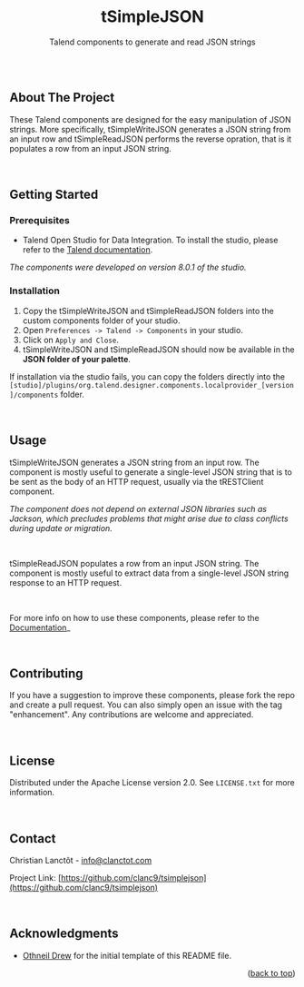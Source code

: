 <h1 align="center">tSimpleJSON</h1>

  <p align="center">
    Talend components to generate and read JSON strings
  </p>


<br>
<br>

<!-- ABOUT THE PROJECT -->
## About The Project

These Talend components are designed for the easy manipulation of JSON strings. More specifically, tSimpleWriteJSON generates a JSON string from an input row and tSimpleReadJSON performs the reverse opration, that is it populates a row from an input JSON string.

<br>

<!-- GETTING STARTED -->
## Getting Started

### Prerequisites

* Talend Open Studio for Data Integration.
To install the studio, please refer to the [Talend documentation](https://help.talend.com/r/en-US/8.0/studio-getting-started-guide-open-studio-for-data-integration/introduction).

*The components were developed on version 8.0.1 of the studio.*

### Installation

1. Copy the tSimpleWriteJSON and tSimpleReadJSON folders into the custom components folder of your studio.
2. Open  ```Preferences -> Talend -> Components``` in your studio.
3. Click on ```Apply and Close```.
4. tSimpleWriteJSON and tSimpleReadJSON should now be available in the **JSON folder of your palette**.

If installation via the studio fails, you can copy the folders directly into the ```[studio]/plugins/org.talend.designer.components.localprovider_[version]/components``` folder.


<br>

<!-- USAGE EXAMPLES -->
## Usage

tSimpleWriteJSON generates a JSON string from an input row. The component is mostly useful to generate a single-level JSON string that is to be sent as the body of an HTTP request, usually via the tRESTClient component.

*The component does not depend on external JSON libraries such as Jackson, which precludes problems that might arise due to class conflicts during update or migration.*

<br>

tSimpleReadJSON populates a row from an input JSON string. The component is mostly useful to extract data from a single-level JSON string response to an HTTP request.

<br>

For more info on how to use these components, please refer to the [Documentation](https://github.com/clanc9/tsimplejson/tree/main/doc)_

<br>


<!-- CONTRIBUTING -->
## Contributing

If you have a suggestion to improve these components, please fork the repo and create a pull request. You can also simply open an issue with the tag "enhancement".
Any contributions are welcome and appreciated.


<br>

<!-- LICENSE -->
## License

Distributed under the Apache License version 2.0. See `LICENSE.txt` for more information.

<br>


<!-- CONTACT -->
## Contact

Christian Lanctôt - info@clanctot.com

Project Link: [https://github.com/clanc9/tsimplejson](https://github.com/clanc9/tsimplejson)

<br>


<!-- ACKNOWLEDGMENTS -->
## Acknowledgments

* [Othneil Drew](https://github.com/othneildrew/Best-README-Template)
for the initial template of this README file.


<p align="right">(<a href="#readme-top">back to top</a>)</p>
